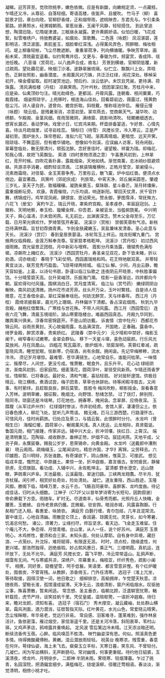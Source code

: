 <!-- { "loadSidebar": true } -->
凝睇。迎芳菲至。觉欣欣桃李，嫩色依微。应是有新酸，向嫩梢定须，一点藏枝。乍晴还又冷，从尊前、自落轻细。寄语高楼，夜笛声、且缓吹。 
竹马子（柳）
喜韶景才回，章台向晓，官柳舒香缕，正和烟带雨，遮桃映杏，东君先与。乍引柔条萦路。娇黄照水，经渭城朝雨。翠惹丝垂，玉阑干风静，轻轻搭住。 
到此曾追想，陶潜旧隐，忆隋堤津渡。三眠昼永凝露。更许黄鹂娇语。似怕日暖，飞花成絮，拟雪堆绣户。待放教婆娑，如眉处、笼歌舞。 
二色莲（咏题）
凤沼湛碧，莲影明洁，清泛波面。素肌鉴玉，烟脸晕红深浅。占得薰风弄色，照醉眼、梅妆相问。堤上柳垂轻帐，飞尘尽教遮断。 
重重翠荷净，列向横塘暖。争映芳草岸。画船未桨，清晓最宜遥看。似约鸳鸯并侣，又更与、春锄为伴。频宴赏，香成阵、瑶池任晚。 
八音谐（赏荷花，以八曲声合成，故名）
芳景到横塘，官柳阴低覆，新过疏雨。望处藕花密，映烟汀沙渚。波静翠展琉璃，似伫立、飘飘川上女。弄晓色，正鲜妆照影，幽香潜度。 
水阁薰风对万姝，共泛泛红绿，闹花深处。移棹采初开，嗅金缨留取。趁时凝赏池边，预后约、淡云低护。未饮且凭阑，更待满、荷珠露。 
清风满桂楼（丹桂）
凉飙霁雨。万叶吟秋，团团翠深红聚。芳桂月中来，应是染、仙禽顶砂匀注。晴光助绛色，更都润、丹霄风露。连朝看、枝间粟粟，巧裁霞缕。 
烟姿照琼宇。上苑移时，根连海山佳处。回看碧岩边，薇露过，残黄韵低尘污。诗人谩自许。道曾向、蟾宫折取。斜枝戴，惟称瑶池伴侣。 
雁侵云慢（咏题）
晓云低。是残暑渐消，凉意初至。翠帘燕去，觉商飙天气。凝华吹、动绣额，乍殿阁、金茎风细。夜雨笼微阴，满绮窗、疏影响清吹。 
轻颸嫩细透衣。想宵长漏迟，香动罗袂。戏曾计日，忆宾鸿来期。杯盘排备宴适，乍好景、心情先喜。待淡月疏烟里，试寻岩桂蕊。 
锦标归（待雪）
风搅长空，冷入寒云，正是严凝初至。围炉坐久，珠帘卷起，准拟六花飞砌。渐苒苒晴烟，更暗觉、远天开霁。阻琼瑶、不舞蓝田，但有蟾华铺地。 
想像如今剡溪，应误幽人访客，轻舟闲舣。翠幕登临处，散无限清兴，顿孤沈醉。念好景佳时，谩望极、祥霙为瑞。却梅花、知我心情，故把飞英飘坠。 
索酒（四时景物须酒之意）
乍喜惠风初到，上林翠红，竞开时候。四吹花香扑鼻，露裁烟染，天地如绣。渐觉南薰，总冰绡纱扇避烦昼。共游凉亭消暑，细酌轻讴须酒。 
江枫装锦雁横秋，正皓月莹空，翠阑侵斗。况素商霜晓，对径菊、金玉芙蓉争秀。万里彤云，散飞霙，炉中焰红兽。便须点水傍边，最宜著酉。 
凤箫吟（郊祀庆成）
列旂常。中宵天净，郊丘展采圆苍。肇禋三岁礼，圣天子为民，致福穰穰。凝旒亲奠玉，粲珠联、星斗垂芒。渐月转燔柴，露重烟断坛旁。 
欢康。青霞催晓，六乐均调，响逐新阳。辇回天仗肃，庆千官抃舞，绣锦成行。鸡竿双凤阙，肆颁宣、恩动荣光。赞永御，萝图霈泽，常抚殊方。 
六花飞（册宝）
寅杓乍正，瑞云开晓，罩紫府宫殿。圣孝虔恭，率宸庭冠剑。上徽称、天明地察，奉玉检、璇耀金辉，仰吾君，亲被衮龙，当槛俯旒冕。 
中兴明天子，舜心温凊，示未尝闲燕。礼无前比，出渊衷深念。赞木父金母至乐，万亿载、日月荣光俱欢忭。罗绮管弦开寿宴。 
浣溪沙（赏枨）
禁御芙蓉秋气凉。新枨岂待满林霜。旨甘初荐摘青黄。 
乍剖金肤藏嫩玉，吴盐兼味发清香。圣心此意与天长。 
浣溪沙（赏灯）
春到皇居景晏温。冰轮驾玉上祥云。烛龙衔耀九重门。 
宫掖两仪临舜殿，金莲万斛奉尧尊。官家慈孝格乾坤。 
浣溪沙（赏丹桂）
初过西风烟雨微。霓光留景正团枝。月中新彩与增辉。 
霞影分丹乘浩露，珊瑚秀色满彤墀。凉飙吹上赭红衣。 
浣溪沙（西园赏牡丹，寿圣亲见双花，卧下皆未睹，折以劝酒，词亦继成）
春晓于飞彩仗明。西园嘉瑞格和鸣。花王特地献双英。 
并蒂轻黄宜淡淡，联芳竞秀巧盈盈。飞琼萼绿两倾城。 
临江仙
解。少间，月出云静，瞻天容如鉴。上喜，以诗句书扇，卧谨以临江仙歌之 
连夜阴云开晓景，中秋胜事偏饶。十分晴莹碧天高。台升吴岫顶，乐振海门潮。 
桂影一庭香渐远，四并都向今朝。宸欢得句付风骚。围棋消白日，赏月度清宵。 
临江仙（赏芍药）
嫩绿阴阴台榭映，南风初送清微。扬州花市进芳菲。丝头开万朵，玉叶衬繁枝。 
自是诗人佳赠意，花王香借余姿。翠红深展奉瑶卮。何妨沈醉赏，天与绊春晖。 
西江月（丹桂）
霞绮浓披翡翠，晨光巧上珊瑚。丹林偏许下清都。香占深岩烟雨。 
秋到九华宫殿，赭袍红借繁珠。广寒桂与世花殊。不带人间风露。 
西江月（西园雪后）
连夜六花飞舞，清晨玉境瑶阶。湖山寒雾隐楼台。难画西园真态。 
月殿九华同到，雕舆乘兴俱来。浮春帘密锦筵开。不是山阴访戴。 
诉衷情（宫中牡丹）
西都花市锦云同。谷雨贡黄封。天心故偏雨露，名品满深宫。 
开国艳，正春融。露香中。绮罗金殿，醉赏浓春，贵紫娇红。 
武陵春（禁中元夕）
元夕晴和中禁好，梅影玉阑干。峭窄春衫试嫩寒。金翠会群仙。 
移下一天星斗璨，喜色动宸颜。行乐风光莫放闲。月在凤凰山。 
四槛花
鸳瓦霜浓，兽炉烟冷，琐窗渐明。芙蓉红晕减，疏篁晓风清。睡觉犹眠，怯新寒，仍宿酒，尚有余酲。拥闲衾。先记早梅糁糁，流水泠泠。 
须记岁月堪惊。最难管、苍华满镜生。心地常自乐，谁能问枯荣。一味情尘、揩摩尽，人间世，更没亏成。惟萧散，眠食外，且乐升平。 
花心动
绿结阴浓，渐南风初到、旧家庭院。细麦落花，圆荷浮叶，翠径受风新燕。乍晴还雨香罗怯，惜柳絮、已将春远。最好处，清和气暖，喜拈轻扇。 
好对层轩邃馆。供极目晴云，晓江横练。煮酒试尝，梅子团青，草草也休辞劝。待等闲暇寻胜去，又闲事、有时萦绊。且趁取良辰，醉后莫管。 
胜胜令
梅风吹粉，柳影摇金。渐看春意入芳林。波明草嫩，据征鞍，晚烟沈。向野馆、愁绪怎禁。 
过了烧灯，醉别院，阻同寻。琐窗还是冷瑶琴。灯花灺也，拥春寒，掩闲衾。念翠屏、应倚夜深。 
玉蹀躞（从军过庐州作）
红绿烟村惨淡，市井初经虏。舍馆人家，凄凄但尘土。依旧春色撩人，柳花飞处，犹听几声莺语。 
黯无绪。匹马三游西楚。行路漫怀古。可惜风月，佳时尚羁旅。归处应及荼コ，与插云鬓，此恨醉时分付。 
水龙吟（曾相生日）
海榴红暖，圆荷翠小，榭阁薰风浅。真人抚运，云龙相际，真贤载诞。鲁国元勋，相门接踵，传家非远。辅中兴大业，折冲邻壤，扶红日、上霄汉。 
端是清明重见。范陶镕、咸收群彦。垂绅正笏，炉烟不动。宸廷闲燕。天地平成，父尧子舜，永膺宸眷。赐我公岁岁，恩荣锡命，向黄金殿。 
水龙吟（送戴郎中漕荆襄）
晓云阁雨。疏梅缀玉，尘尾闻谈吐。精忠许国，才华扌离锦，尘劳释去。六印雄图，百川明辩，苏张谁数。有奇谋欲下，阴山族帐，惟英卫、可接武。 
想见临戎丰度。慨然定、中原疆土。果惊一坐，折冲遐裔，嘉言循古。安拊疲民，静摧骄虏，无烦旗鼓。看功成、入辅中兴，永佐乾坤主。 
宴清都
野水澄空，远山随眼，笋舆乘兴庐阜。天池最极，云溪最隐，翠迷归路。三峡两龙翔翥。尽半月、犹贪杖屦。闲引杯，相赏好处奇处，险处清处。 
凝伫。道友重陪，西山胜迹，玉隆风御。滕阁下临，晴峰万里，水云千古。飞觞且同豪举。喜醉客、龙吟度曲。待记成佳话，归时从头细数。 
江神子（C72F父以昔年梦诗寄为长短句，因韵叙谢）
帝俞赓载下方壶。雨随车。旷时无。尽道南丰，仙骨秀而都。光照丹丘人快睹，金腰褭，玉蟾蜍。 
自怜老景病仍臒。芘微躯。驻安舆。暗润赤城，风露喜踟蹰。行矣相门还入相，看惠爱，咏猗欤。 
满庭芳
白氎行缠，青巾包结，几年且混常流。寰中谁见，心地自清幽。雨散昆仑顶上，香润遍、琼圃无忧。灵芽长，如今寒暑，饥渴总何愁。 
诸公，须著力，尘缘扫尽，师旨坚求。看天边、飞金走玉难留。住个庵儿不大，争恋得、月馆青楼。台山里，从人一任，说个好苏州。 
满庭芳
玉景明心，木鸡修性，要须和会三家。未知头面，何处认摩耶。自有身中异境，藏巨浪、一点笼纱。升沈际，难将赋得，有限逐无涯。 
时时，须点检，随缘遣性，何更兴嗟。那浩然独得，迥绝痕瑕。妙占熙风惠日，乘正气、三缕明霞。真机运，连环放下，无处不光华。 
满庭芳
风搅长空，霜飞平野，冷云常带遥山。乱鸦声断，烟霭有无间。气与寒威共凉，深绣户、帘幕重关。梅枝亚，纤纤秀色，疏影小阑干。 
相携，同好景，窥檐望雪，呵手低鬟。笑语里、都言雪意非慳。有个红炉暖处，围兽炭、不管宵残。从教醉，添香倚玉，门外任清寒。 
选冠子（淮上兀坐，等待取接，因得汉使一词，他日歌之）
细柳排空，高榆拥岸，乍觉楚天秋意。凉随夜雨，望极长淮，孤馆漫成留滞。天净无云，浪痕清影，窗户闲临烟水。叹驱驰尘事，殊喜萧散，暂来闲适。 
常念想、圣主垂衣，临朝北顾，泛遣聊宽忧寄。輶轩载揽，虎节严持，谈笑挂帆千里。凭仗皇威，滥陪枢筦，一语折冲遐裔。待归来，瞻对龙颜，须知有喜。 
选冠子（宿石门）
秀木撑空，凝云藏岫，处处群山横翠。霜风冽面，酒力潜消，征辔暂指天际。红叶黄花，水光山色，常爱晓云晴霁。念尘埃眯眼，年华易老，觉远行非易。 
常自感、羽客难寻，蓬莱难到，强作林泉活计。鱼依密藻，雁过烟空，家信渐遥千里。还是关河冷落，斜阳衰草，苇村山驿。又鸡声茅店，鸦啼露井重唤起。 
定风波
雪后篱边冷未晴。江天浓淡暗还明。断续流香传玉蓓。心醉。临风嗅蕊不胜清。 
映竹幽姿深有思。何似。照溪真色更多情。待得微酸藏傅粉。黄嫩。湿云潜放雨轻轻。 
祝英台
晚寒浓，残雪重，春意在何许。萼绿仙姿，海上未飞去。粲粲玉立丰标，天寒日暮，笑东风、不曾轻付。 
几凝伫。闲为写出横斜，无声断肠句。常对幽情，何事更重赋。待约他日貂裘，玉溪清夜，喷龙吟、月明徐步。 
二郎神
半阴未雨。霁晓寒、轻烟薄暮。乍过了挑青，名园深院，把酒偏宜细步。满槛梅花，绕堤溪柳，径暖迁莺相语。春淡淡，渐觉清明，相傍小桃才吐。 
